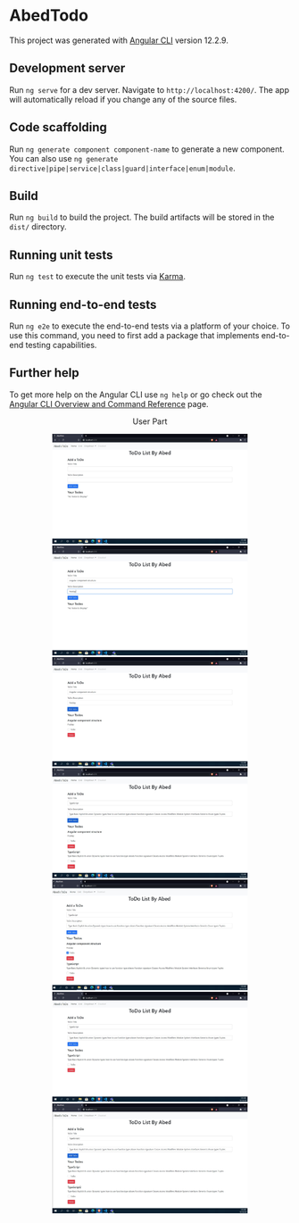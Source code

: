 # AbedTodo

This project was generated with [Angular CLI](https://github.com/angular/angular-cli) version 12.2.9.

## Development server

Run `ng serve` for a dev server. Navigate to `http://localhost:4200/`. The app will automatically reload if you change any of the source files.

## Code scaffolding

Run `ng generate component component-name` to generate a new component. You can also use `ng generate directive|pipe|service|class|guard|interface|enum|module`.

## Build

Run `ng build` to build the project. The build artifacts will be stored in the `dist/` directory.

## Running unit tests

Run `ng test` to execute the unit tests via [Karma](https://karma-runner.github.io).

## Running end-to-end tests

Run `ng e2e` to execute the end-to-end tests via a platform of your choice. To use this command, you need to first add a package that implements end-to-end testing capabilities.

## Further help

To get more help on the Angular CLI use `ng help` or go check out the [Angular CLI Overview and Command Reference](https://angular.io/cli) page.

<p align="center">User Part</p>
<p align="center">
  <img src="https://github.com/abed-baust/AbedsTodo/blob/main/ScreenShoot/1.JPG" width="350" alt="accessibility text">
  <img src="https://github.com/abed-baust/AbedsTodo/blob/main/ScreenShoot/2.JPG" width="350" alt="accessibility text">
  <img src="https://github.com/abed-baust/AbedsTodo/blob/main/ScreenShoot/3.JPG" width="350" alt="accessibility text">
  <img src="https://github.com/abed-baust/AbedsTodo/blob/main/ScreenShoot/4.JPG" width="350" alt="accessibility text">
  <img src="https://github.com/abed-baust/AbedsTodo/blob/main/ScreenShoot/5.JPG" width="350" alt="accessibility text">
  <img src="https://github.com/abed-baust/AbedsTodo/blob/main/ScreenShoot/6.JPG" width="350" alt="accessibility text">
  <img src="https://github.com/abed-baust/AbedsTodo/blob/main/ScreenShoot/7.JPG" width="350" alt="accessibility text">
</p>
